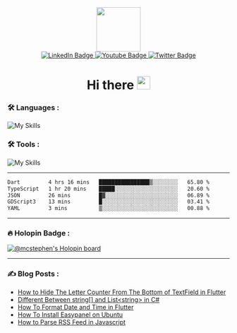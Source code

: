 
<div id="header" align="center">
  <img src="https://media.giphy.com/media/M9gbBd9nbDrOTu1Mqx/giphy.gif" width="100"/>
</div>

<div id="badges" align="center">
  <a href="https://www.linkedin.com/in/chukwuemeka-michael-a44301175">
    <img src="https://img.shields.io/badge/LinkedIn-blue?style=for-the-badge&logo=linkedin&logoColor=white" alt="LinkedIn Badge"/>
  </a>
  <a href="https://www.youtube.com/channel/UCL98INhqLZaw5fh7k0Tpf9A">
    <img src="https://img.shields.io/badge/YouTube-red?style=for-the-badge&logo=youtube&logoColor=white" alt="Youtube Badge"/>
  </a>
  <a href="https://twitter.com/mc_stephen123">
    <img src="https://img.shields.io/badge/Twitter-blue?style=for-the-badge&logo=twitter&logoColor=white" alt="Twitter Badge"/>
  </a>
</div>

<div id="badges" align="center">
  <img src="https://komarev.com/ghpvc/?username=Emeka212&style=flat-square&color=blue" alt=""/>
</div>

<h1 align="center">
  Hi there
  <img src="https://media.giphy.com/media/hvRJCLFzcasrR4ia7z/giphy.gif" width="30"/>
</h1>

### :hammer_and_wrench: Languages :
![My Skills](https://skillicons.dev/icons?i=html,css,scss,js,dart,flutter,react,next,vue,dotnet,kotlin,md,sqlite,swift,ts,cs&perline=8)
### :hammer_and_wrench: Tools :
![My Skills](https://skillicons.dev/icons?i=androidstudio,appwrite,cloudflare,devto,docker,git,github,graphql,ai,ps,postman,visualstudio,vscode,unity&perline=7)

---

<!--START_SECTION:waka-->

```txt
Dart         4 hrs 16 mins   ████████████████▒░░░░░░░░   65.80 %
TypeScript   1 hr 20 mins    █████░░░░░░░░░░░░░░░░░░░░   20.60 %
JSON         26 mins         █▓░░░░░░░░░░░░░░░░░░░░░░░   06.89 %
GDScript3    13 mins         █░░░░░░░░░░░░░░░░░░░░░░░░   03.41 %
YAML         3 mins          ▒░░░░░░░░░░░░░░░░░░░░░░░░   00.88 %
```

<!--END_SECTION:waka-->

---

### :fire: Holopin Badge :

[![@mcstephen's Holopin board](https://holopin.io/api/user/board?user=mcstephen)](https://holopin.io/@mcstephen)

---

### :writing_hand: Blog Posts : 
<!-- BLOG-POST-LIST:START -->
- [How to Hide The Letter Counter From The Bottom of TextField in Flutter](https://axxellanceblog.com/posts/how-to-hide-the-textfield-letter-counter-in-flutter)
- [Different Between string[] and List&lt;string&gt; in C#](https://axxellanceblog.com/posts/different-between-string-and-list-string-in-csharp)
- [How To Format Date and Time in Flutter](https://axxellanceblog.com/posts/how-to-format-date-and-time-in-flutter)
- [How To Install Easypanel on Ubuntu](https://axxellanceblog.com/posts/how-to-install-easypanel-on-ubuntu)
- [How to Parse RSS Feed in Javascript](https://axxellanceblog.com/posts/how-to-parse-rss-feed-in-javascript)
<!-- BLOG-POST-LIST:END -->
